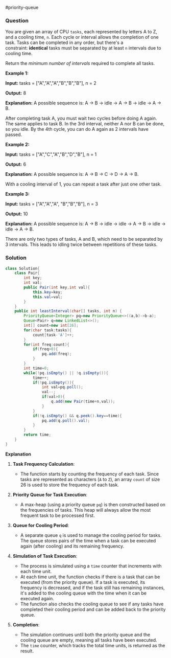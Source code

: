 #priority-queue 
### Question
You are given an array of CPU `tasks`, each represented by letters A to Z, and a cooling time, `n`. Each cycle or interval allows the completion of one task. Tasks can be completed in any order, but there's a constraint: **identical** tasks must be separated by at least `n` intervals due to cooling time.

​Return the _minimum number of intervals_ required to complete all tasks.

**Example 1:**

**Input:** tasks = ["A","A","A","B","B","B"], n = 2

**Output:** 8

**Explanation:** A possible sequence is: A -> B -> idle -> A -> B -> idle -> A -> B.

After completing task A, you must wait two cycles before doing A again. The same applies to task B. In the 3rd interval, neither A nor B can be done, so you idle. By the 4th cycle, you can do A again as 2 intervals have passed.

**Example 2:**

**Input:** tasks = ["A","C","A","B","D","B"], n = 1

**Output:** 6

**Explanation:** A possible sequence is: A -> B -> C -> D -> A -> B.

With a cooling interval of 1, you can repeat a task after just one other task.

**Example 3:**

**Input:** tasks = ["A","A","A", "B","B","B"], n = 3

**Output:** 10

**Explanation:** A possible sequence is: A -> B -> idle -> idle -> A -> B -> idle -> idle -> A -> B.

There are only two types of tasks, A and B, which need to be separated by 3 intervals. This leads to idling twice between repetitions of these tasks.

### Solution
```java
class Solution{
	class Pair{  
	    int key;  
	    int val;  
	    public Pair(int key,int val){  
	        this.key=key;  
	        this.val=val;  
	    }  
	}  
	public int leastInterval(char[] tasks, int n) {  
	    PriorityQueue<Integer> pq=new PriorityQueue<>((a,b)->b-a);  
	    Queue<Pair> q=new LinkedList<>();  
	    int[] count=new int[26];  
	    for(char task:tasks){  
	        count[task-'A']++;  
	    }  
	    for(int freq:count){  
	        if(freq>0){  
	            pq.add(freq);  
	        }  
	    }  
	    int time=0;  
	    while(!pq.isEmpty() || !q.isEmpty()){  
	        time++;  
	        if(!pq.isEmpty()){  
	            int val=pq.poll();  
	            val--;  
	            if(val>0){  
	                q.add(new Pair(time+n,val));  
	            }  
	        }  
	        if(!q.isEmpty() && q.peek().key==time){  
	            pq.add(q.poll().val);  
	        }  
	    }  
	    return time;  
	}
}
```

**Explanation**
1. **Task Frequency Calculation**:
    
    - The function starts by counting the frequency of each task. Since tasks are represented as characters (`A` to `Z`), an array `count` of size 26 is used to store the frequency of each task.
2. **Priority Queue for Task Execution**:
    
    - A max-heap (using a priority queue `pq`) is then constructed based on the frequencies of tasks. This heap will always allow the most frequent task to be processed first.
3. **Queue for Cooling Period**:
    
    - A separate queue `q` is used to manage the cooling period for tasks. The queue stores pairs of the time when a task can be executed again (after cooling) and its remaining frequency.
4. **Simulation of Task Execution**:
    
    - The process is simulated using a `time` counter that increments with each time unit.
    - At each time unit, the function checks if there is a task that can be executed (from the priority queue). If a task is executed, its frequency is decreased, and if the task still has remaining instances, it's added to the cooling queue with the time when it can be executed again.
    - The function also checks the cooling queue to see if any tasks have completed their cooling period and can be added back to the priority queue.
5. **Completion**:
    
    - The simulation continues until both the priority queue and the cooling queue are empty, meaning all tasks have been executed.
    - The `time` counter, which tracks the total time units, is returned as the result.